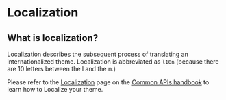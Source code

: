 # Localization

## What is localization?

Localization describes the subsequent process of translating an internationalized theme. Localization is abbreviated as `l10n` (because there are 10 letters between the l and the n.)

Please refer to the [Localization](https://developer.wordpress.org/apis/handbook/internationalization/localization/) page on the [Common APIs handbook](https://developer.wordpress.org/apis/) to learn how to Localize your theme.